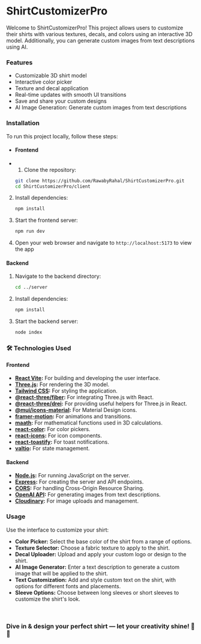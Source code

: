 # ShirtCustomizerPro

Welcome to ShirtCustomizerPro! This project allows users to customize their shirts with various textures, decals, and colors using an interactive 3D model. Additionally, you can generate custom images from text descriptions using AI.

### Features
- Customizable 3D shirt model
- Interactive color picker
- Texture and decal application
- Real-time updates with smooth UI transitions
- Save and share your custom designs
- AI Image Generation: Generate custom images from text descriptions


### Installation
To run this project locally, follow these steps:

- #### Frontend
- 1. Clone the repository:
   ```sh
   git clone https://github.com/RawabyRahal/ShirtCustomizerPro.git
   cd ShirtCustomizerPro/client
2. Install dependencies:
   ```sh
   npm install
3. Start the frontend server:
   ```sh
   npm run dev
4. Open your web browser and navigate to `http://localhost:5173` to view the app

#### Backend
1. Navigate to the backend directory:
   ```sh
   cd ../server

2. Install dependencies:
   ```sh
   npm install
3. Start the backend server:
   ```sh
   node index 

### 🛠️ Technologies Used

#### Frontend
- **[React Vite](https://vitejs.dev/):** For building and developing the user interface.
- **[Three.js](https://threejs.org/):** For rendering the 3D model.
- **[Tailwind CSS](https://tailwindcss.com/):** For styling the application.
- **[@react-three/fiber](https://github.com/utsuboco/react-three-fiber):** For integrating Three.js with React.
- **[@react-three/drei](https://github.com/utsuboco/react-three-drei):** For providing useful helpers for Three.js in React.
- **[@mui/icons-material](https://mui.com/components/icons/):** For Material Design icons.
- **[framer-motion](https://www.framer.com/api/motion/):** For animations and transitions.
- **[maath](https://www.npmjs.com/package/maath):** For mathematical functions used in 3D calculations.
- **[react-color](https://casesandberg.github.io/react-color/):** For color pickers.
- **[react-icons](https://react-icons.github.io/react-icons/):** For icon components.
- **[react-toastify](https://fkhadra.github.io/react-toastify/):** For toast notifications.
- **[valtio](https://valtio.dev/):** For state management.

#### Backend
- **[Node.js](https://nodejs.org/):** For running JavaScript on the server.
- **[Express](https://expressjs.com/):** For creating the server and API endpoints.
- **[CORS](https://www.npmjs.com/package/cors):** For handling Cross-Origin Resource Sharing.
- **[OpenAI API](https://platform.openai.com/docs):** For generating images from text descriptions.
- **[Cloudinary](https://cloudinary.com/):** For image uploads and management.

### Usage

Use the interface to customize your shirt:
- **Color Picker:** Select the base color of the shirt from a range of options.
- **Texture Selector:** Choose a fabric texture to apply to the shirt.
- **Decal Uploader:** Upload and apply your custom logo or design to the shirt.
- **AI Image Generator:** Enter a text description to generate a custom image that will be applied to the shirt.
- **Text Customization:** Add and style custom text on the shirt, with options for different fonts and placements.
- **Sleeve Options:** Choose between long sleeves or short sleeves to customize the shirt's look.
<br>

### Dive in & design your perfect shirt — let your creativity shine! 🌟👚
